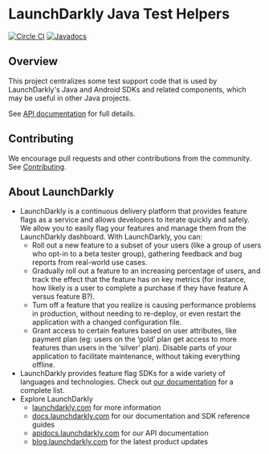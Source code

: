 # LaunchDarkly Java Test Helpers

[![Circle CI](https://circleci.com/gh/launchdarkly/java-test-helpers.svg?style=shield)](https://circleci.com/gh/launchdarkly/java-test-helpers)
[![Javadocs](http://javadoc.io/badge/com.launchdarkly/java-test-helpers.svg)](http://javadoc.io/doc/com.launchdarkly/java-test-helpers)

## Overview

This project centralizes some test support code that is used by LaunchDarkly's Java and Android SDKs and related components, which may be useful in other Java projects.

See [API documentation](http://javadoc.io/doc/com.launchdarkly/java-test-helpers) for full details.

## Contributing

We encourage pull requests and other contributions from the community. See [Contributing](CONTRIBUTING.md).

## About LaunchDarkly

* LaunchDarkly is a continuous delivery platform that provides feature flags as a service and allows developers to iterate quickly and safely. We allow you to easily flag your features and manage them from the LaunchDarkly dashboard.  With LaunchDarkly, you can:
    * Roll out a new feature to a subset of your users (like a group of users who opt-in to a beta tester group), gathering feedback and bug reports from real-world use cases.
    * Gradually roll out a feature to an increasing percentage of users, and track the effect that the feature has on key metrics (for instance, how likely is a user to complete a purchase if they have feature A versus feature B?).
    * Turn off a feature that you realize is causing performance problems in production, without needing to re-deploy, or even restart the application with a changed configuration file.
    * Grant access to certain features based on user attributes, like payment plan (eg: users on the ‘gold’ plan get access to more features than users in the ‘silver’ plan). Disable parts of your application to facilitate maintenance, without taking everything offline.
* LaunchDarkly provides feature flag SDKs for a wide variety of languages and technologies. Check out [our documentation](https://docs.launchdarkly.com/docs) for a complete list.
* Explore LaunchDarkly
    * [launchdarkly.com](https://www.launchdarkly.com/ "LaunchDarkly Main Website") for more information
    * [docs.launchdarkly.com](https://docs.launchdarkly.com/  "LaunchDarkly Documentation") for our documentation and SDK reference guides
    * [apidocs.launchdarkly.com](https://apidocs.launchdarkly.com/  "LaunchDarkly API Documentation") for our API documentation
    * [blog.launchdarkly.com](https://blog.launchdarkly.com/  "LaunchDarkly Blog Documentation") for the latest product updates
